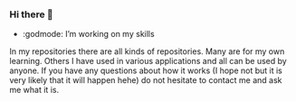 ### Hi there 👋

- :godmode: I’m working on my skills

In my repositories there are all kinds of repositories. Many are for my own learning. Others I have used in various applications and all can be used by anyone.
If you have any questions about how it works (I hope not but it is very likely that it will happen hehe) do not hesitate to contact me and ask me what it is.

<!--
**Gusjafo/Gusjafo** is a ✨ _special_ ✨ repository because its `README.md` (this file) appears on your GitHub profile.

Here are some ideas to get you started:

- 🔭 I’m currently working on ...
- 🌱 I’m currently learning ...
- 👯 I’m looking to collaborate on ...
- 🤔 I’m looking for help with ...
- 💬 Ask me about ...
- 📫 How to reach me: ...
- 😄 Pronouns: ...
- ⚡ Fun fact: ...
-->
